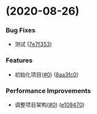 #  (2020-08-26)


### Bug Fixes

* 测试 ([7e7f353](https://github.com/ihengshuai/monorepo-pnpm/commit/7e7f3539e63dd2bd7297cb332953fb8c0fb7e492))


### Features

* 初始化项目([#0](https://github.com/ihengshuai/monorepo-pnpm/issues/0)) ([8aa3fc0](https://github.com/ihengshuai/monorepo-pnpm/commit/8aa3fc0d70152fd0b04d140d47f50bb31c51899c))


### Performance Improvements

* 调整项目架构([#0](https://github.com/ihengshuai/monorepo-pnpm/issues/0)) ([e109470](https://github.com/ihengshuai/monorepo-pnpm/commit/e109470c84a40b486ba3ea8aee0911648b2c5f59))



